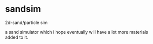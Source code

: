 # sandsim
2d-sand/particle sim

a sand simulator which i hope eventually will have a lot more materials added to it.
